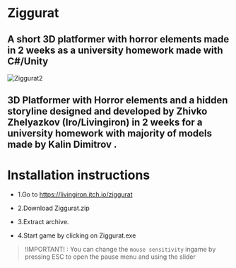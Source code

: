 # Ziggurat

## A short 3D platformer with horror elements made in 2 weeks as a university homework made with C#/Unity

![Ziggurat2](https://user-images.githubusercontent.com/29221743/140613749-b34425d4-1933-4d5b-b882-7d6e095b5ca7.png)

## 3D Platformer with Horror elements and a hidden storyline designed and developed by Zhivko Zhelyazkov (Iro/Livingiron) in 2 weeks for a university homework with majority of models made by Kalin Dimitrov .


# Installation instructions

- 1.Go to https://livingiron.itch.io/ziggurat

- 2.Download Ziggurat.zip

- 3.Extract archive.

- 4.Start game by clicking on Ziggurat.exe

> !IMPORTANT! : You can change the `mouse sensitivity` ingame by pressing ESC to open the pause menu and using the slider
